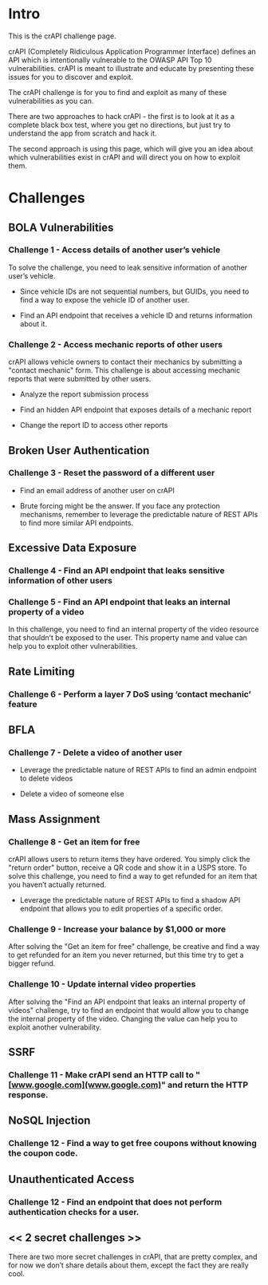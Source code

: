 # Intro

This is the crAPI challenge page.

crAPI (Completely Ridiculous Application Programmer Interface) defines an API which is intentionally vulnerable to the OWASP API Top 10 vulnerabilities. crAPI is meant to illustrate and educate by presenting these issues for you to discover and exploit.

The crAPI challenge is for you to find and exploit as many of these vulnerabilities as you can.

There are two approaches to hack crAPI - the first is to look at it as a complete black box test, where you get no directions, but just try to understand the app from scratch and hack it.

The second approach is using this page, which will give you an idea about which vulnerabilities exist in crAPI and will direct you on how to exploit them. 

# Challenges

## BOLA Vulnerabilities

### Challenge 1 - Access details of another user’s vehicle

To solve the challenge, you need to leak sensitive information of another user’s vehicle.

* Since vehicle IDs are not sequential numbers, but GUIDs, you need to find a way to expose the vehicle ID of another user.

* Find an API endpoint that receives a vehicle ID and returns information about it.

### Challenge 2 - Access mechanic reports of other users

crAPI allows vehicle owners to contact their mechanics by submitting a "contact mechanic" form. This challenge is about accessing mechanic reports that were submitted by other users.

* Analyze the report submission process

* Find an hidden API endpoint that exposes details of a mechanic report

* Change the report ID to access other reports

## Broken User Authentication

### Challenge 3 - Reset the password of a different user

* Find an email address of another user on crAPI

* Brute forcing might be the answer. If you face any protection mechanisms, remember to leverage the predictable nature of REST APIs to find more similar API endpoints.

## Excessive Data Exposure

### Challenge 4 - Find an API endpoint that leaks sensitive information of other users

### Challenge 5 - Find an API endpoint that leaks an internal property of a video

In this challenge, you need to find an internal property of the video resource that shouldn’t be exposed to the user. This property name and value can help you to exploit other vulnerabilities.

## Rate Limiting

### Challenge 6 - Perform a layer 7 DoS using ‘contact mechanic’ feature

## BFLA 

### Challenge 7 - Delete a video of another user

* Leverage the predictable nature of REST APIs to find an admin endpoint to delete videos

* Delete a video of someone else

## Mass Assignment

### Challenge 8 - Get an item for free

crAPI allows users to return items they have ordered. You simply click the "return order" button, receive a QR code and show it in a USPS store.
To solve this challenge, you need to find a way to get refunded for an item that you haven’t actually returned.

* Leverage the predictable nature of REST APIs to find a shadow API endpoint that allows you to edit properties of a specific order.

### Challenge 9 - Increase your balance by $1,000 or more

After solving the "Get an item for free" challenge, be creative and find a way to get refunded for an item you never returned, but this time try to get a bigger refund.

### Challenge 10 - Update internal video properties

After solving the "Find an API endpoint that leaks an internal property of videos" challenge, try to find an endpoint that would allow you to change the internal property of the video. Changing the value can help you to exploit another vulnerability.

## SSRF

### Challenge 11 - Make crAPI send an HTTP call to "[www.google.com](www.google.com)" and return the HTTP response. 

## NoSQL Injection

### Challenge 12 - Find a way to get free coupons without knowing the coupon code.

## Unauthenticated Access

### Challenge 12 - Find an endpoint that does not perform authentication checks for a user.

## << 2 secret challenges >>

There are two more secret challenges in crAPI, that are pretty complex, and for now we don’t share details about them, except the fact they are really cool. 

